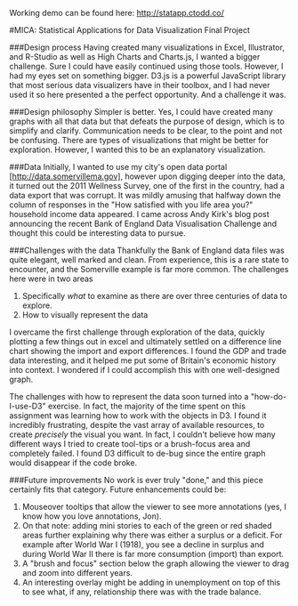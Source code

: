 Working demo can be found here: http://statapp.ctodd.co/

#MICA: Statistical Applications for Data Visualization Final Project 

###Design process
Having created many visualizations in Excel, Illustrator, and R-Studio as well as High Charts and Charts.js, I wanted a bigger challenge. Sure I could have easily continued using those tools. However, I had my eyes set on something bigger. D3.js is a powerful JavaScript library that most serious data visualizers have in their toolbox, and I had never used it so here presented a the perfect opportunity. And a challenge it was.

###Design philosophy
Simpler is better. Yes, I could have created many graphs with all that data but that defeats the purpose of design, which is to simplify and clarify. Communication needs to be clear, to the point and not be confusing. There are types of visualizations that might be better for exploration. However, I wanted this to be an explanatory visualization. 

###Data 
Initially, I wanted to use my city's open data portal [http://data.somervillema.gov], however upon digging deeper into the data, it turned out the 2011 Wellness Survey, one of the first in the country, had a data export that was corrupt. It was mildly amusing that halfway down the column of responses in the "How satisfied with you life area you?" household income data appeared. I came across Andy Kirk's blog post announcing the recent Bank of England Data Visualisation Challenge and thought this could be interesting data to pursue. 

###Challenges with the data
Thankfully the Bank of England data files was quite elegant, well marked and clean. From experience, this is a rare state to encounter, and the Somerville example is far more common. The challenges here were in two areas
1. Specifically _what_ to examine as there are over three centuries of data to explore. 
2. How to visually represent the data 

I overcame the first challenge through exploration of the data, quickly plotting a few things out in excel and ultimately settled on a difference line chart showing the import and export differences.  I found the GDP and trade data interesting, and it helped me put some of Britain's economic history into context. I wondered if I could accomplish this with one well-designed graph. 

The challenges with how to represent the data soon turned into a "how-do-I-use-D3" exercise. In fact, the majority of the time spent on this assignment was learning how to work with the objects in D3. I found it incredibly frustrating, despite the vast array of available resources, to create _precisely_ the visual you want. In fact, I couldn't believe how many different ways I tried to create tool-tips or a brush-focus area and completely failed. I found D3 difficult to de-bug since the entire graph would disappear if the code broke. 

###Future improvements
No work is ever truly "done," and this piece certainly fits that category. Future enhancements could be:
1. Mouseover tooltips that allow the viewer to see more annotations (yes, I know how you love annotations, Jon). 
2. On that note: adding mini stories to each of the green or red shaded areas further explaining why there was either a surplus or a deficit. For example after World War I (1918), you see a decline in surplus and during World War II there is far more consumption (import) than export.
3. A "brush and focus" section below the graph allowing the viewer to drag and zoom into different years. 
4. An interesting overlay might be adding in unemployment on top of this to see what, if any, relationship there was with the trade balance. 



